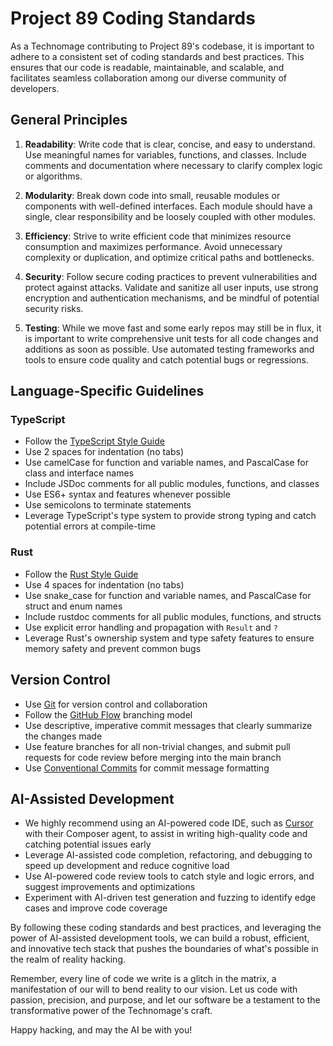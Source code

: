 # Project 89 Coding Standards

As a Technomage contributing to Project 89's codebase, it is important to adhere to a consistent set of coding standards and best practices. This ensures that our code is readable, maintainable, and scalable, and facilitates seamless collaboration among our diverse community of developers.

## General Principles

1. **Readability**: Write code that is clear, concise, and easy to understand. Use meaningful names for variables, functions, and classes. Include comments and documentation where necessary to clarify complex logic or algorithms.

2. **Modularity**: Break down code into small, reusable modules or components with well-defined interfaces. Each module should have a single, clear responsibility and be loosely coupled with other modules.

3. **Efficiency**: Strive to write efficient code that minimizes resource consumption and maximizes performance. Avoid unnecessary complexity or duplication, and optimize critical paths and bottlenecks.

4. **Security**: Follow secure coding practices to prevent vulnerabilities and protect against attacks. Validate and sanitize all user inputs, use strong encryption and authentication mechanisms, and be mindful of potential security risks.

5. **Testing**: While we move fast and some early repos may still be in flux, it is important to write comprehensive unit tests for all code changes and additions as soon as possible. Use automated testing frameworks and tools to ensure code quality and catch potential bugs or regressions.

## Language-Specific Guidelines

### TypeScript

- Follow the [TypeScript Style Guide](https://github.com/basarat/typescript-book/blob/master/docs/styleguide/styleguide.md)
- Use 2 spaces for indentation (no tabs)
- Use camelCase for function and variable names, and PascalCase for class and interface names
- Include JSDoc comments for all public modules, functions, and classes
- Use ES6+ syntax and features whenever possible
- Use semicolons to terminate statements
- Leverage TypeScript's type system to provide strong typing and catch potential errors at compile-time

### Rust

- Follow the [Rust Style Guide](https://github.com/rust-dev-tools/fmt-rfcs/blob/master/guide/guide.md)
- Use 4 spaces for indentation (no tabs)
- Use snake_case for function and variable names, and PascalCase for struct and enum names
- Include rustdoc comments for all public modules, functions, and structs
- Use explicit error handling and propagation with `Result` and `?`
- Leverage Rust's ownership system and type safety features to ensure memory safety and prevent common bugs

## Version Control

- Use [Git](https://git-scm.com/) for version control and collaboration
- Follow the [GitHub Flow](https://guides.github.com/introduction/flow/) branching model
- Use descriptive, imperative commit messages that clearly summarize the changes made
- Use feature branches for all non-trivial changes, and submit pull requests for code review before merging into the main branch
- Use [Conventional Commits](https://www.conventionalcommits.org/) for commit message formatting

## AI-Assisted Development

- We highly recommend using an AI-powered code IDE, such as [Cursor](https://www.cursor.so/) with their Composer agent, to assist in writing high-quality code and catching potential issues early
- Leverage AI-assisted code completion, refactoring, and debugging to speed up development and reduce cognitive load
- Use AI-powered code review tools to catch style and logic errors, and suggest improvements and optimizations
- Experiment with AI-driven test generation and fuzzing to identify edge cases and improve code coverage

By following these coding standards and best practices, and leveraging the power of AI-assisted development tools, we can build a robust, efficient, and innovative tech stack that pushes the boundaries of what's possible in the realm of reality hacking.

Remember, every line of code we write is a glitch in the matrix, a manifestation of our will to bend reality to our vision. Let us code with passion, precision, and purpose, and let our software be a testament to the transformative power of the Technomage's craft.

Happy hacking, and may the AI be with you!

